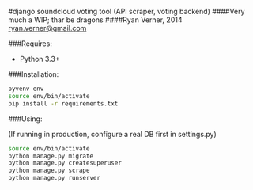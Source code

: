 #django soundcloud voting tool (API scraper, voting backend)
####Very much a WIP; thar be dragons
####Ryan Verner, 2014 <ryan.verner@gmail.com>

###Requires:

  * Python 3.3+

###Installation:

```bash
pyvenv env
source env/bin/activate
pip install -r requirements.txt
```

###Using:

(If running in production, configure a real DB first in settings.py)

```bash
source env/bin/activate
python manage.py migrate
python manage.py createsuperuser
python manage.py scrape
python manage.py runserver
```

